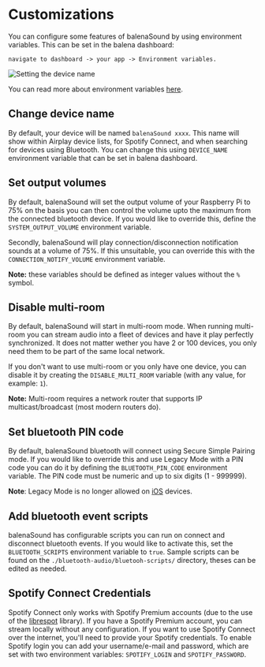 # Customizations

You can configure some features of balenaSound by using environment variables. This can be set in the balena dashboard: 
```
navigate to dashboard -> your app -> Environment variables. 
```

![Setting the device name](https://raw.githubusercontent.com/balenalabs/balena-sound/master/images/device-name-config.png)

You can read more about environment variables [here](https://www.balena.io/docs/learn/manage/serv-vars/#fleet-environment-and-service-variables).

## Change device name

By default, your device will be named `balenaSound xxxx`. This name will show within Airplay device lists, for Spotify Connect, and when searching for devices using Bluetooth.
You can change this using `DEVICE_NAME` environment variable that can be set in balena dashboard.

## Set output volumes

By default, balenaSound will set the output volume of your Raspberry Pi to 75% on the basis you can then control the volume upto the maximum from the connected bluetooth device. If you would like to override this, define the `SYSTEM_OUTPUT_VOLUME` environment variable.

Secondly, balenaSound will play connection/disconnection notification sounds at a volume of 75%. If this unsuitable, you can override this with the `CONNECTION_NOTIFY_VOLUME` environment variable.

**Note:** these variables should be defined as integer values without the `%` symbol.

## Disable multi-room

By default, balenaSound will start in multi-room mode. When running multi-room you can stream audio into a fleet of devices and have it play perfectly synchronized. It does not matter wether you have 2 or 100 devices, you only need them to be part of the same local network.

If you don't want to use multi-room or you only have one device, you can disable it by creating the `DISABLE_MULTI_ROOM` variable (with any value, for example: `1`).

**Note:** Multi-room requires a network router that supports IP multicast/broadcast (most modern routers do).

## Set bluetooth PIN code

By default, balenaSound bluetooth will connect using Secure Simple Pairing mode. If you would like to override this and use Legacy Mode with a PIN code you can do it by defining the `BLUETOOTH_PIN_CODE` environment variable. The PIN code must be numeric and up to six digits (1 - 999999).

**Note**: Legacy Mode is no longer allowed on [iOS](https://developer.apple.com/accessories/Accessory-Design-Guidelines.pdf) devices.

## Add bluetooth event scripts

balenaSound has configurable scripts you can run on connect and disconnect bluetooth events. If you would like to activate this, set the  `BLUETOOTH_SCRIPTS` environment variable to `true`.
Sample scripts can be found on the `./bluetooth-audio/bluetooh-scripts/` directory, theses can be edited as needed.

## Spotify Connect Credentials

Spotify Connect only works with Spotify Premium accounts (due to the use of the [librespot](https://github.com/librespot-org/librespot) library).
If you have a Spotify Premium account, you can stream locally without any configuration. If you want to use Spotify Connect over the internet, you'll need to provide your Spotify credentials.
To enable Spotify login you can add your username/e-mail and password, which are set with two environment variables: `SPOTIFY_LOGIN` and `SPOTIFY_PASSWORD`.

